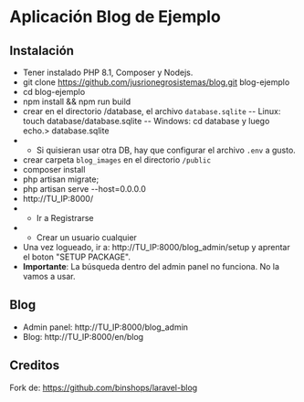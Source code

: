 # Aplicación Blog de Ejemplo
## Instalación
- Tener instalado PHP 8.1, Composer y Nodejs.
- git clone https://github.com/jusrionegrosistemas/blog.git blog-ejemplo
- cd blog-ejemplo
- npm install && npm run build
- crear en el directorio /database, el archivo ```database.sqlite```
-- Linux: touch database/database.sqlite
-- Windows: cd database y luego echo.> database.sqlite
- - Si quisieran usar otra DB, hay que configurar el archivo ```.env``` a gusto.
- crear carpeta ```blog_images``` en el directorio ```/public```
- composer install
- php artisan migrate;
- php artisan serve --host=0.0.0.0
- http://TU_IP:8000/
- - Ir a Registrarse
- - Crear un usuario cualquier
- Una vez logueado, ir a: http://TU_IP:8000/blog_admin/setup y aprentar el boton "SETUP PACKAGE".
- **Importante**: La búsqueda dentro del admin panel no funciona. No la vamos a usar.

## Blog
- Admin panel: http://TU_IP:8000/blog_admin
- Blog: http://TU_IP:8000/en/blog

## Creditos 

Fork de: https://github.com/binshops/laravel-blog
